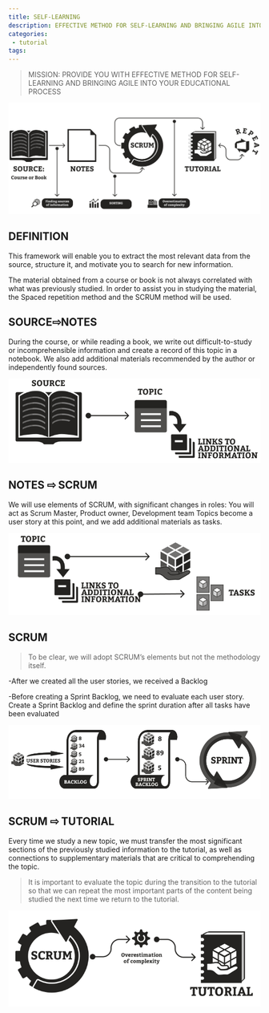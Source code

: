 ```yaml
---
title: SELF-LEARNING
description: EFFECTIVE METHOD FOR SELF-LEARNING AND BRINGING AGILE INTO YOUR EDUCATIONAL PROCESS
categories:
 - tutorial
tags:
---
```


> MISSION: PROVIDE YOU WITH EFFECTIVE METHOD FOR SELF-LEARNING AND BRINGING AGILE INTO YOUR EDUCATIONAL PROCESS
<!-- more -->

<img src="/1.png" style="background:none; border:none; box-shadow:none;">

## DEFINITION

This framework will enable you to extract the most relevant data from the source, structure it, and motivate you to search for new information.

The material obtained from a course or book is not always correlated with what was previously studied. In order to assist you in studying the material, the Spaced repetition method and the SCRUM method will be used.

## SOURCE⇨NOTES

During the course, or while reading a book, we write out difficult-to-study or incomprehensible information and create a record of this topic in a notebook. We also add additional materials recommended by the author or independently found sources.

<img src="/2.png" style="background:none; border:none; box-shadow:none;">

## NOTES ⇨ SCRUM

 We will use elements of SCRUM, with significant changes in roles: You will act as Scrum Master, Product owner, Development team
Topics become a user story at this point, and we add additional materials as tasks.

<img src="/3.png" style="background:none; border:none; box-shadow:none;">

## SCRUM

>To be clear, we will adopt SСRUM’s elements but not the methodology itself.

-After we created all the user stories, we received a Backlog

-Before creating a Sprint Backlog, we need to evaluate each user story.
Create a Sprint Backlog and define the sprint duration after all tasks have been evaluated

<img src="/4.png" style="background:none; border:none; box-shadow:none;">


## SCRUM ⇨ TUTORIAL

Every time we study a new topic, we must transfer the most significant sections of the previously studied information to the tutorial, as well as connections to supplementary materials that are critical to comprehending the topic.

>It is important to evaluate the topic during the transition to the tutorial so that we can repeat the most important parts of the content being studied the next time we return to the tutorial.

<img src="/5.png" style="background:none; border:none; box-shadow:none;">


